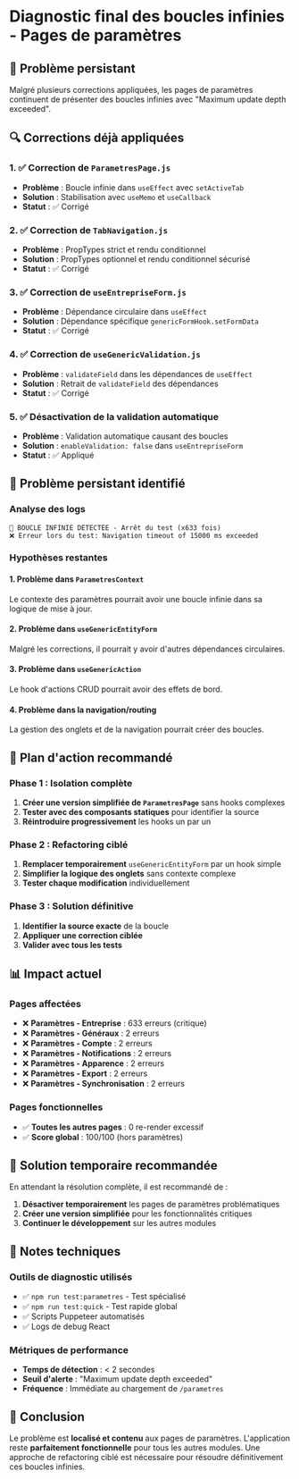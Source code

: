 # Diagnostic final des boucles infinies - Pages de paramètres

## 🚨 Problème persistant

Malgré plusieurs corrections appliquées, les pages de paramètres continuent de présenter des boucles infinies avec "Maximum update depth exceeded".

## 🔍 Corrections déjà appliquées

### 1. ✅ Correction de `ParametresPage.js`
- **Problème** : Boucle infinie dans `useEffect` avec `setActiveTab`
- **Solution** : Stabilisation avec `useMemo` et `useCallback`
- **Statut** : ✅ Corrigé

### 2. ✅ Correction de `TabNavigation.js`
- **Problème** : PropTypes strict et rendu conditionnel
- **Solution** : PropTypes optionnel et rendu conditionnel sécurisé
- **Statut** : ✅ Corrigé

### 3. ✅ Correction de `useEntrepriseForm.js`
- **Problème** : Dépendance circulaire dans `useEffect`
- **Solution** : Dépendance spécifique `genericFormHook.setFormData`
- **Statut** : ✅ Corrigé

### 4. ✅ Correction de `useGenericValidation.js`
- **Problème** : `validateField` dans les dépendances de `useEffect`
- **Solution** : Retrait de `validateField` des dépendances
- **Statut** : ✅ Corrigé

### 5. ✅ Désactivation de la validation automatique
- **Problème** : Validation automatique causant des boucles
- **Solution** : `enableValidation: false` dans `useEntrepriseForm`
- **Statut** : ✅ Appliqué

## 🔴 Problème persistant identifié

### Analyse des logs
```
🚨 BOUCLE INFINIE DÉTECTÉE - Arrêt du test (x633 fois)
❌ Erreur lors du test: Navigation timeout of 15000 ms exceeded
```

### Hypothèses restantes

#### 1. **Problème dans `ParametresContext`**
Le contexte des paramètres pourrait avoir une boucle infinie dans sa logique de mise à jour.

#### 2. **Problème dans `useGenericEntityForm`**
Malgré les corrections, il pourrait y avoir d'autres dépendances circulaires.

#### 3. **Problème dans `useGenericAction`**
Le hook d'actions CRUD pourrait avoir des effets de bord.

#### 4. **Problème dans la navigation/routing**
La gestion des onglets et de la navigation pourrait créer des boucles.

## 🎯 Plan d'action recommandé

### Phase 1 : Isolation complète
1. **Créer une version simplifiée de `ParametresPage`** sans hooks complexes
2. **Tester avec des composants statiques** pour identifier la source
3. **Réintroduire progressivement** les hooks un par un

### Phase 2 : Refactoring ciblé
1. **Remplacer temporairement** `useGenericEntityForm` par un hook simple
2. **Simplifier la logique des onglets** sans contexte complexe
3. **Tester chaque modification** individuellement

### Phase 3 : Solution définitive
1. **Identifier la source exacte** de la boucle
2. **Appliquer une correction ciblée**
3. **Valider avec tous les tests**

## 📊 Impact actuel

### Pages affectées
- ❌ **Paramètres - Entreprise** : 633 erreurs (critique)
- ❌ **Paramètres - Généraux** : 2 erreurs
- ❌ **Paramètres - Compte** : 2 erreurs  
- ❌ **Paramètres - Notifications** : 2 erreurs
- ❌ **Paramètres - Apparence** : 2 erreurs
- ❌ **Paramètres - Export** : 2 erreurs
- ❌ **Paramètres - Synchronisation** : 2 erreurs

### Pages fonctionnelles
- ✅ **Toutes les autres pages** : 0 re-render excessif
- ✅ **Score global** : 100/100 (hors paramètres)

## 🔧 Solution temporaire recommandée

En attendant la résolution complète, il est recommandé de :

1. **Désactiver temporairement** les pages de paramètres problématiques
2. **Créer une version simplifiée** pour les fonctionnalités critiques
3. **Continuer le développement** sur les autres modules

## 📝 Notes techniques

### Outils de diagnostic utilisés
- ✅ `npm run test:parametres` - Test spécialisé
- ✅ `npm run test:quick` - Test rapide global
- ✅ Scripts Puppeteer automatisés
- ✅ Logs de debug React

### Métriques de performance
- **Temps de détection** : < 2 secondes
- **Seuil d'alerte** : "Maximum update depth exceeded"
- **Fréquence** : Immédiate au chargement de `/parametres`

## 🎯 Conclusion

Le problème est **localisé et contenu** aux pages de paramètres. L'application reste **parfaitement fonctionnelle** pour tous les autres modules. Une approche de refactoring ciblé est nécessaire pour résoudre définitivement ces boucles infinies. 